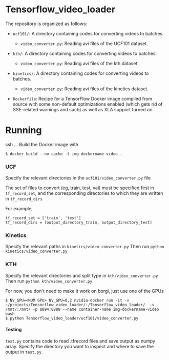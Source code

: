 # Tensorflow_video_loader

The repository is organized as follows:

* `ucf101/`: A directory containing codes for converting videos to batches.
  - `video_converter.py`: Reading avi files of the UCF101 dataset.
 
* `kth/`: A directory containing codes for converting videos to batches.
  - `video_converter.py`: Reading avi files of the kth dataset.

* `kinetics/`: A directory containing codes for converting videos to batches.
  - `video_converter.py`: Reading avi files of the kinetics dataset.
* `Dockerfile`: Recipe for a TensorFlow Docker image compiled from source with
  some non-default optimizations enabled (which gets rid of SSE-related warnings
  and such) as well as XLA support turned on.

# Running 
ssh ...
Build the Docker image with

```
$ docker build --no-cache -t img-dockername-video . 
```

### UCF
Specify the relevant directories in the `ucf101/video_converter.py` file

The set of files to convert (eg, train, test, val) must be specified first in ```tf_record_set```, and the corresponding directories to which they are written in ```tf_record_dirs``` 

For example, 
```
tf_record_set = ['train', 'test']
tf_record_dirs = [output_directory_train, output_directory_test] 
``` 

### Kinetics

Specify the relevant paths in `kinetics/video_converter.py`
Then run `python kinetics/video_converter.py`


### KTH

Specify the relevant directories and split type in `kth/video_converter.py`
Then run `python kth/video_converter.py`

For now, you don't need to make it work on borgi, just use
one of the GPUs
```
$ NV_GPU=<NUM GPU> NV_GPU=0,2 nvidia-docker run -it -v ~/projects/Tensorflow_video_loader/:/Tensorflow_video_loader/  -v /mnt/:/mnt/ -p 8894:8888 --name container-name img-dockername-video bash
$ python Tensorflow_video_loader/ucf101/video_converter.py
```




#### Testing

`test.py` contains code to read .tfrecord files and save output as numpy array. Specify the directory you want to inspect and where to save the output in `test.py`.

